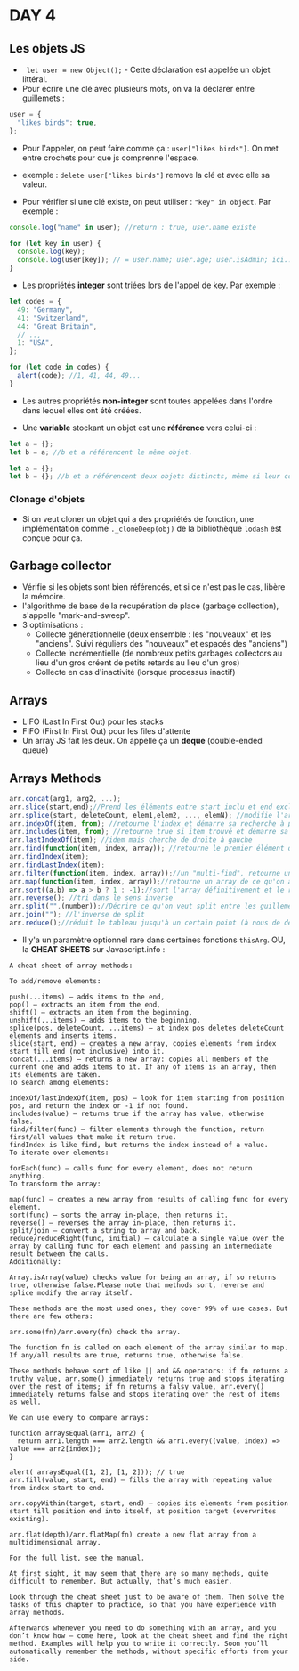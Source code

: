 # DAY 4

## Les objets JS

- ` let user = new Object();` - Cette déclaration est appelée un objet littéral.
- Pour écrire une clé avec plusieurs mots, on va la déclarer entre guillemets :

```js
user = {
  "likes birds": true,
};
```

- Pour l'appeler, on peut faire comme ça : `user["likes birds"]`. On met entre crochets pour que js comprenne l'espace.
- exemple : `delete user["likes birds"]` remove la clé et avec elle sa valeur.

- Pour vérifier si une clé existe, on peut utiliser : `"key" in object`. Par exemple :

```js
console.log("name" in user); //return : true, user.name existe
```

```js
for (let key in user) {
  console.log(key);
  console.log(user[key]); // = user.name; user.age; user.isAdmin; ici....
}
```

- Les propriétés **integer** sont triées lors de l'appel de key. Par exemple :

```js
let codes = {
  49: "Germany",
  41: "Switzerland",
  44: "Great Britain",
  // ..,
  1: "USA",
};

for (let code in codes) {
  alert(code); //1, 41, 44, 49...
}
```

- Les autres propriétés **non-integer** sont toutes appelées dans l'ordre dans lequel elles ont été créées.

- Une **variable** stockant un objet est une **référence** vers celui-ci :

```js
let a = {};
let b = a; //b et a référencent le même objet.
```

```js
let a = {};
let b = {}; //b et a référencent deux objets distincts, même si leur contenu sont identiques.
```

### Clonage d'objets

- Si on veut cloner un objet qui a des propriétés de fonction, une implémentation comme `._cloneDeep(obj)` de la bibliothèque `lodash` est conçue pour ça.

## Garbage collector

- Vérifie si les objets sont bien référencés, et si ce n'est pas le cas, libère la mémoire.
- l'algorithme de base de la récupération de place (garbage collection), s'appelle "mark-and-sweep".
- 3 optimisations :
  - Collecte générationnelle (deux ensemble : les "nouveaux" et les "anciens". Suivi réguliers des "nouveaux" et espacés des "anciens")
  - Collecte incrémentielle (de nombreux petits garbages collectors au lieu d'un gros créent de petits retards au lieu d'un gros)
  - Collecte en cas d'inactivité (lorsque processus inactif)

## Arrays

- LIFO (Last In First Out) pour les stacks
- FIFO (First In First Out) pour les files d'attente
- Un array JS fait les deux. On appelle ça un **deque** (double-ended queue)

## Arrays Methods

```js
arr.concat(arg1, arg2, ...);
arr.slice(start,end);//Prend les éléments entre start inclu et end exclu
arr.splice(start, deleteCount, elem1,elem2, ..., elemN); //modifie l'array entré et prend à partir de start, le nombre d'items à delete, et y push les éléments entrés (couteau suisse)
arr.indexOf(item, from); //retourne l'index et démarre sa recherche à partir de from
arr.includes(item, from); //retourne true si item trouvé et démarre sa recherche à partir de from
arr.lastIndexOf(item); //idem mais cherche de droite à gauche
arr.find(function(item, index, array)); //retourne le premier élément qui match
arr.findIndex(item);
arr.findLastIndex(item);
arr.filter(function(item, index, array));//un "multi-find", retourne un tableau de tt les éléments qui matchent
arr.map(function(item, index, array));//retourne un array de ce qu'on a voulu "mapper"
arr.sort((a,b) => a > b ? 1 : -1);//sort l'array définitivement et le retourne (numbers et string)
arr.reverse(); //tri dans le sens inverse
arr.split("",(number));//Décrire ce qu'on veut split entre les guillemets (all lettres par défaut si guillemets vides), et number est le nombre d'items à split (optionnel)
arr.join(""); //l'inverse de split
arr.reduce();//réduit le tableau jusqu'à un certain point (à nous de définir avec ce qui est proposé en paramètres)
```

- Il y'a un paramètre optionnel rare dans certaines fonctions `thisArg`.
OU, la **CHEAT SHEETS** sur Javascript.info :

```
A cheat sheet of array methods:

To add/remove elements:

push(...items) – adds items to the end,
pop() – extracts an item from the end,
shift() – extracts an item from the beginning,
unshift(...items) – adds items to the beginning.
splice(pos, deleteCount, ...items) – at index pos deletes deleteCount elements and inserts items.
slice(start, end) – creates a new array, copies elements from index start till end (not inclusive) into it.
concat(...items) – returns a new array: copies all members of the current one and adds items to it. If any of items is an array, then its elements are taken.
To search among elements:

indexOf/lastIndexOf(item, pos) – look for item starting from position pos, and return the index or -1 if not found.
includes(value) – returns true if the array has value, otherwise false.
find/filter(func) – filter elements through the function, return first/all values that make it return true.
findIndex is like find, but returns the index instead of a value.
To iterate over elements:

forEach(func) – calls func for every element, does not return anything.
To transform the array:

map(func) – creates a new array from results of calling func for every element.
sort(func) – sorts the array in-place, then returns it.
reverse() – reverses the array in-place, then returns it.
split/join – convert a string to array and back.
reduce/reduceRight(func, initial) – calculate a single value over the array by calling func for each element and passing an intermediate result between the calls.
Additionally:

Array.isArray(value) checks value for being an array, if so returns true, otherwise false.Please note that methods sort, reverse and splice modify the array itself.

These methods are the most used ones, they cover 99% of use cases. But there are few others:

arr.some(fn)/arr.every(fn) check the array.

The function fn is called on each element of the array similar to map. If any/all results are true, returns true, otherwise false.

These methods behave sort of like || and && operators: if fn returns a truthy value, arr.some() immediately returns true and stops iterating over the rest of items; if fn returns a falsy value, arr.every() immediately returns false and stops iterating over the rest of items as well.

We can use every to compare arrays:

function arraysEqual(arr1, arr2) {
  return arr1.length === arr2.length && arr1.every((value, index) => value === arr2[index]);
}

alert( arraysEqual([1, 2], [1, 2])); // true
arr.fill(value, start, end) – fills the array with repeating value from index start to end.

arr.copyWithin(target, start, end) – copies its elements from position start till position end into itself, at position target (overwrites existing).

arr.flat(depth)/arr.flatMap(fn) create a new flat array from a multidimensional array.

For the full list, see the manual.

At first sight, it may seem that there are so many methods, quite difficult to remember. But actually, that’s much easier.

Look through the cheat sheet just to be aware of them. Then solve the tasks of this chapter to practice, so that you have experience with array methods.

Afterwards whenever you need to do something with an array, and you don’t know how – come here, look at the cheat sheet and find the right method. Examples will help you to write it correctly. Soon you’ll automatically remember the methods, without specific efforts from your side.
```

